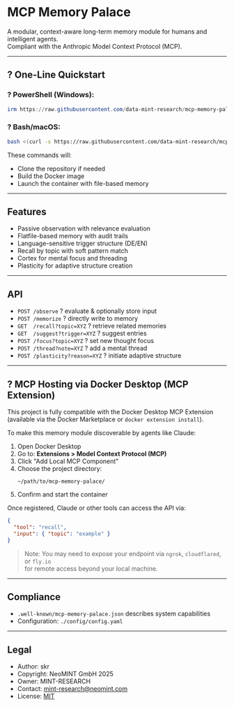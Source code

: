 # MCP Memory Palace

A modular, context-aware long-term memory module for humans and intelligent agents.  
Compliant with the Anthropic Model Context Protocol (MCP).

---

## ? One-Line Quickstart

### ? PowerShell (Windows):
```powershell
irm https://raw.githubusercontent.com/data-mint-research/mcp-memory-palace/main/bootstrap.ps1 | iex
```

### ? Bash/macOS:
```bash
bash <(curl -s https://raw.githubusercontent.com/data-mint-research/mcp-memory-palace/main/bootstrap.sh)
```

These commands will:
- Clone the repository if needed
- Build the Docker image  
- Launch the container with file-based memory

---

## Features

- Passive observation with relevance evaluation
- Flatfile-based memory with audit trails
- Language-sensitive trigger structure (DE/EN)
- Recall by topic with soft pattern match
- Cortex for mental focus and threading
- Plasticity for adaptive structure creation

---

## API

- `POST /observe` ? evaluate & optionally store input
- `POST /memorize` ? directly write to memory
- `GET  /recall?topic=XYZ` ? retrieve related memories
- `GET  /suggest?trigger=XYZ` ? suggest entries
- `POST /focus?topic=XYZ` ? set new thought focus
- `POST /thread?note=XYZ` ? add a mental thread
- `POST /plasticity?reason=XYZ` ? initiate adaptive structure

---

## ? MCP Hosting via Docker Desktop (MCP Extension)

This project is fully compatible with the Docker Desktop MCP Extension  
(available via the Docker Marketplace or `docker extension install`).

To make this memory module discoverable by agents like Claude:

1. Open Docker Desktop
2. Go to: **Extensions > Model Context Protocol (MCP)**
3. Click "Add Local MCP Component"
4. Choose the project directory:
   ```
   ~/path/to/mcp-memory-palace/
   ```
5. Confirm and start the container

Once registered, Claude or other tools can access the API via:

```json
{
  "tool": "recall",
  "input": { "topic": "example" }
}
```

> Note: You may need to expose your endpoint via `ngrok`, `cloudflared`, or `fly.io`  
> for remote access beyond your local machine.

---

## Compliance

- `.well-known/mcp-memory-palace.json` describes system capabilities
- Configuration: `./config/config.yaml`

---

## Legal

- Author: skr  
- Copyright: NeoMINT GmbH 2025  
- Owner: MINT-RESEARCH  
- Contact: mint-research@neomint.com  
- License: [MIT](./LICENSE)